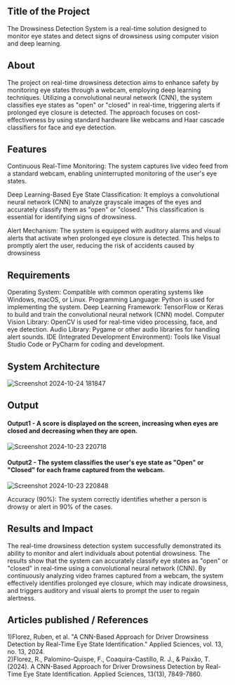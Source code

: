 ## Title of the Project
The Drowsiness Detection System is a real-time solution designed to monitor eye states and detect signs of drowsiness using computer vision and deep learning.

## About
The project on real-time drowsiness detection aims to enhance safety by monitoring eye states through a webcam, employing deep learning techniques. Utilizing a convolutional neural network (CNN), the system classifies eye states as "open" or "closed" in real-time, triggering alerts if prolonged eye closure is detected. The approach focuses on cost-effectiveness by using standard hardware like webcams and Haar cascade classifiers for face and eye detection. 

## Features
Continuous Real-Time Monitoring: The system captures live video feed from a standard webcam, enabling uninterrupted monitoring of the user's eye states.

Deep Learning-Based Eye State Classification: It employs a convolutional neural network (CNN) to analyze grayscale images of the eyes and accurately classify them as "open" or "closed." This classification is essential for identifying signs of drowsiness.

Alert Mechanism: The system is equipped with auditory alarms and visual alerts that activate when prolonged eye closure is detected. This helps to promptly alert the user, reducing the risk of accidents caused by drowsiness

## Requirements
Operating System: Compatible with common operating systems like Windows, macOS, or Linux.
Programming Language: Python is used for implementing the system.
Deep Learning Framework: TensorFlow or Keras to build and train the convolutional neural network (CNN) model.
Computer Vision Library: OpenCV is used for real-time video processing, face, and eye detection.
Audio Library: Pygame or other audio libraries for handling alert sounds.
IDE (Integrated Development Environment): Tools like Visual Studio Code or PyCharm for coding and development.

## System Architecture
![Screenshot 2024-10-24 181847](https://github.com/user-attachments/assets/df8d70d2-ed50-4243-ae55-b3528262f8ae)


## Output

#### Output1 - A score is displayed on the screen, increasing when eyes are closed and decreasing when they are open.

![Screenshot 2024-10-23 220718](https://github.com/user-attachments/assets/e761a49d-e179-48b9-ab11-03c8e9af8fba)


#### Output2 - The system classifies the user's eye state as "Open" or "Closed" for each frame captured from the webcam. 

![Screenshot 2024-10-23 220848](https://github.com/user-attachments/assets/e20866bb-111a-46b1-85de-8a6c8f88262a)

Accuracy (90%): The system correctly identifies whether a person is drowsy or alert in 90% of the cases.

## Results and Impact
The real-time drowsiness detection system successfully demonstrated its ability to monitor and alert individuals about potential drowsiness. The results show that the system can accurately classify eye states as "open" or "closed" in real-time using a convolutional neural network (CNN). By continuously analyzing video frames captured from a webcam, the system effectively identifies prolonged eye closure, which may indicate drowsiness, and triggers auditory and visual alerts to prompt the user to regain alertness.

## Articles published / References
1)Florez, Ruben, et al. "A CNN-Based Approach for Driver Drowsiness Detection by Real-Time Eye State Identification." Applied Sciences, vol. 13, no. 13, 2024.   
2)Florez, R., Palomino-Quispe, F., Coaquira-Castillo, R. J., & Paixão, T. (2024). A CNN-Based Approach for Driver Drowsiness Detection by Real-Time Eye State Identification. Applied Sciences, 13(13), 7849-7860.
